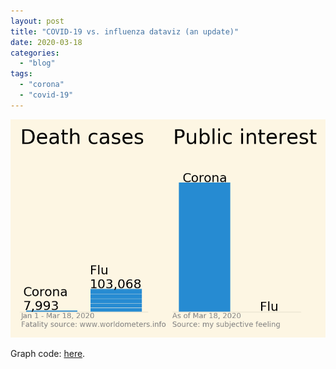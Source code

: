 ```yaml
---
layout: post
title: "COVID-19 vs. influenza dataviz (an update)"
date: 2020-03-18
categories: 
  - "blog"
tags: 
  - "corona"
  - "covid-19"
---
```


![](/assets/images/2020/03/image-12.png?w=767)

Graph code: [here](https://gist.github.com/bgbg/ae80e1e9a83a9d220cd4ff59b3e682ab).
